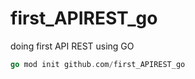 # first_APIREST_go
doing first API REST using GO

```go
go mod init github.com/first_APIREST_go
```
